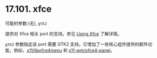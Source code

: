 # 17.101. xfce
可能的参数:(无), `gtk2`

提供对 Xfce 相关 port 的支持。参见 [Using Xfce](https://docs.freebsd.org/en/books/porters-handbook/special/index.html#using-xfce) 了解详情。

`gtk2` 参数指定该 port 需要 GTK2 支持。它增加了一些核心组件提供的额外功能，例如，[x11/libxfce4menu](https://cgit.freebsd.org/ports/tree/x11/libxfce4menu/pkg-descr) 和 [x11-wm/xfce4-panel](https://cgit.freebsd.org/ports/tree/x11-wm/xfce4-panel/pkg-descr)。



